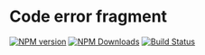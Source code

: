 # Code error fragment

[![NPM version](https://img.shields.io/npm/v/code-error-fragment.svg)](https://www.npmjs.com/package/code-error-fragment)
[![NPM Downloads](https://img.shields.io/npm/dm/code-error-fragment.svg)](https://www.npmjs.com/package/code-error-fragment)
[![Build Status](https://travis-ci.org/vtrushin/code-error-fragment.svg?branch=master)](https://travis-ci.org/vtrushin/code-error-fragment)